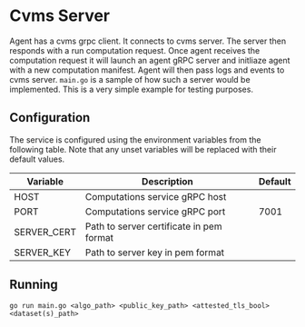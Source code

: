 # Cvms Server
Agent has a cvms grpc client. It connects to cvms server.
The server then responds with a run computation request. Once agent receives the computation request it will launch an agent gRPC server and initliaze agent with a new computation manifest. Agent will then pass logs and events to cvms server. `main.go` is a sample of how such a server would be implemented. This is a very simple example for testing purposes.

## Configuration

The service is configured using the environment variables from the following table. Note that any unset variables will be replaced with their default values.

| Variable         | Description                              | Default |
| ---------------- | ---------------------------------------- | ------- |
| HOST             | Computations service gRPC host           |         |
| PORT             | Computations service gRPC port           | 7001    |
| SERVER_CERT      | Path to server certificate in pem format |         |
| SERVER_KEY       | Path to server key in pem format         |         |

## Running
```shell
go run main.go <algo_path> <public_key_path> <attested_tls_bool> <dataset(s)_path> 
```
